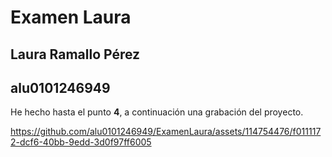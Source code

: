 # Examen Laura

## Laura Ramallo Pérez
## alu0101246949

He hecho hasta el punto **4**, a continuación una grabación del proyecto.

https://github.com/alu0101246949/ExamenLaura/assets/114754476/f0111172-dcf6-40bb-9edd-3d0f97ff6005

